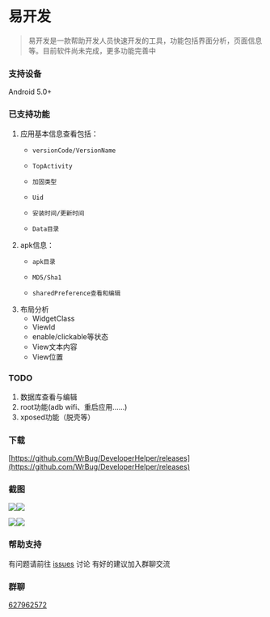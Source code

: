 # 易开发

> 易开发是一款帮助开发人员快速开发的工具，功能包括界面分析，页面信息等。目前软件尚未完成，更多功能完善中

### 支持设备

Android 5.0+

### 已支持功能

1. 应用基本信息查看包括：
    *     versionCode/VersionName
    *     TopActivity
    *     加固类型
    *     Uid
    *     安装时间/更新时间
    *     Data目录
2.  apk信息：
    *     apk目录
    *     MD5/Sha1
    *     sharedPreference查看和编辑
3.  布局分析
    *   WidgetClass
    *   ViewId
    *   enable/clickable等状态
    *   View文本内容
    *   View位置

### TODO
    
1. 数据库查看与编辑
2. root功能(adb wifi、重启应用……)
3. xposed功能（脱壳等）
    
### 下载

[https://github.com/WrBug/DeveloperHelper/releases](https://github.com/WrBug/DeveloperHelper/releases)

### 截图

![](https://i.loli.net/2018/12/26/5c23070b18e43.png)![](https://i.loli.net/2018/12/26/5c23070c02a3a.png)

![](https://i.loli.net/2018/12/26/5c23070cda923.png)![](https://i.loli.net/2018/12/26/5c23070d9bd25.png)

### 帮助支持

有问题请前往 [issues](https://github.com/WrBug/DeveloperHelper/issues) 讨论
有好的建议加入群聊交流

### 群聊

[627962572](https://jq.qq.com/?_wv=1027&k=5ulUikj)

